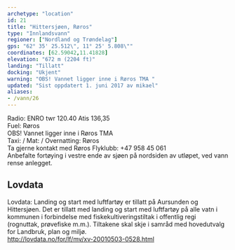 ```yaml
---
archetype: "location"
id: 21
title: "Hittersjøen, Røros"
type: "Innlandsvann"
regioner: ["Nordland og Trøndelag"]
gps: "62° 35' 25.512\", 11° 25' 5.808\""
coordinates: [62.59042,11.41828]
elevation: "672 m (2204 ft)"
landing: "Tillatt"
docking: "Ukjent"
warning: "OBS! Vannet ligger inne i Røros TMA "
updated: "Sist oppdatert 1. juni 2017 av mikael"
aliases:
- /vann/26
---
```


Radio: ENRO twr 120.40 Atis 136,35\
Fuel:  Røros\
OBS! Vannet ligger inne i Røros TMA \
Taxi: / Mat: / Overnatting: Røros\
Ta gjerne kontakt med Røros Flyklubb: +47 958 45 061\
  Anbefalte fortøying i vestre ende av sjøen på nordsiden av utløpet, ved vann rense anlegget.

## Lovdata

Lovdata:  Landing og start med luftfartøy er tillatt på Aursunden og Hittersjøen. Det er tillatt med landing og start med luftfartøy på alle vatn i kommunen i forbindelse med fiskekultiveringstiltak i offentlig regi (rognuttak, prøvefiske m.m.). Tiltakene skal skje i samråd med hovedutvalg for Landbruk, plan og miljø. \
http://lovdata.no/for/lf/mv/xv-20010503-0528.html
